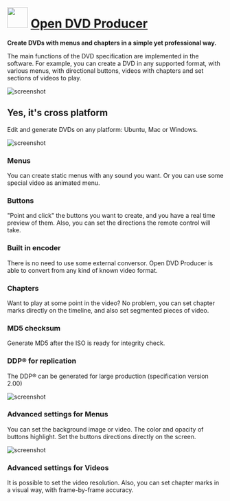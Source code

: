 ﻿# <img src="https://cdn.jsdelivr.net/gh/chtof/chocolatey-packages/automatic/open-dvd-producer/open-dvd-producer.png" width="48" height="48"/> [Open DVD Producer](https://chocolatey.org/packages/open-dvd-producer)

**Create DVDs with menus and chapters in a simple yet professional way.**

The main functions of the DVD specification are implemented in the software. For example, you can create a DVD in any supported format, with various menus, with directional buttons, videos with chapters and set sections of videos to play.

![screenshot](https://cdn.jsdelivr.net/gh/chtof/chocolatey-packages/automatic/open-dvd-producer/screenshot.png)

## Yes, it's cross platform
Edit and generate DVDs on any platform: Ubuntu, Mac or Windows.

![screenshot](https://cdn.jsdelivr.net/gh/chtof/chocolatey-packages/automatic/open-dvd-producer/screenshot2.png)

### Menus
You can create static menus with any sound you want. Or you can use some special video as animated menu.

### Buttons
"Point and click" the buttons you want to create, and you have a real time preview of them. Also, you can set the directions the remote control will take.

### Built in encoder
There is no need to use some external conversor. Open DVD Producer is able to convert from any kind of known video format.

### Chapters
Want to play at some point in the video? No problem, you can set chapter marks directly on the timeline, and also set segmented pieces of video.

### MD5 checksum
Generate MD5 after the ISO is ready for integrity check.

### DDP® for replication
The DDP® can be generated for large production (specification version 2.00)


![screenshot](https://cdn.jsdelivr.net/gh/chtof/chocolatey-packages/automatic/open-dvd-producer/screenshot3.png)

### Advanced settings for Menus
You can set the background image or video. The color and opacity of buttons highlight. Set the buttons directions directly on the screen.


![screenshot](https://cdn.jsdelivr.net/gh/chtof/chocolatey-packages/automatic/open-dvd-producer/screenshot4.png)

### Advanced settings for Videos
It is possible to set the video resolution. Also, you can set chapter marks in a visual way, with frame-by-frame accuracy.